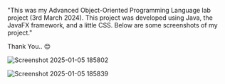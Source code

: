 "This was my Advanced Object-Oriented Programming Language lab project (3rd March 2024). This project was developed using Java, the JavaFX framework, and a little CSS. Below are some screenshots of my project."

Thank You.. 😊







![Screenshot 2025-01-05 185802](https://github.com/user-attachments/assets/b2ae1d0c-303a-4042-8fde-783c372589a9)

![Screenshot 2025-01-05 185839](https://github.com/user-attachments/assets/cf25f645-92ed-4962-8bd3-08f06219455c)
